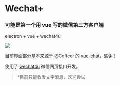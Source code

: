# Wechat+

### 可能是第一个用 vue 写的微信第三方客户端

electron + vue + wechat4u

![](http://7xr8pm.com1.z0.glb.clouddn.com/screenShot.png)

目前界面部分基本来源于 @Coffcer 的 [vue-chat](https://github.com/Coffcer/vue-chat)，感谢！

使用了 [wechat4u](https://github.com/nodeWechat/wechat4u) 微信网页接口开发。

> *目前只能收发文字消息，欢迎尝试
